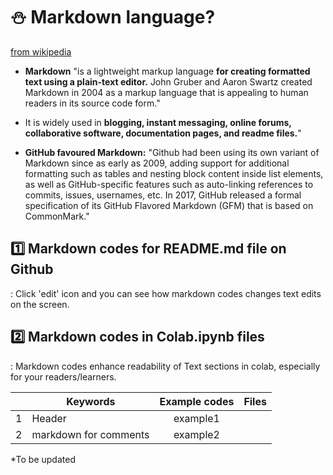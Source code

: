 # ⛄ Markdown language? 

[from wikipedia](https://en.wikipedia.org/wiki/Markdown)
- **Markdown** "is a lightweight markup language **for creating formatted text using a plain-text editor.** John Gruber and Aaron Swartz created Markdown in 2004 as a markup language that is appealing to human readers in its source code form."   
- It is widely used in **blogging, instant messaging, online forums, collaborative software, documentation pages, and readme files.**"    

- **GitHub favoured Markdown:** "Github had been using its own variant of Markdown since as early as 2009, adding support for additional formatting such as tables and nesting block content inside list elements, as well as GitHub-specific features such as auto-linking references to commits, issues, usernames, etc. In 2017, GitHub released a formal specification of its GitHub Flavored Markdown (GFM) that is based on CommonMark."  


## 1️⃣ Markdown codes for README.md file on Github
: Click 'edit' icon and you can see how markdown codes changes text edits on the screen.


## 2️⃣ Markdown codes in Colab.ipynb files
: Markdown codes enhance readability of Text sections in colab, especially for your readers/learners.

|  | Keywords | Example codes | Files |  
|:--:|---|:---:|---:|  
| 1 | Header | example1 |  |  
| 2 | markdown for comments | example2 |  |

*To be updated

